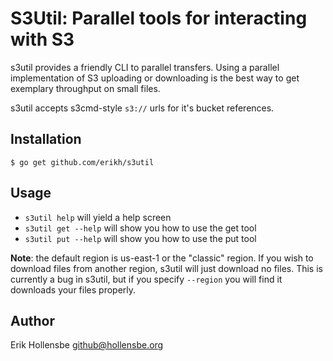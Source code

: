# S3Util: Parallel tools for interacting with S3

s3util provides a friendly CLI to parallel transfers. Using a parallel
implementation of S3 uploading or downloading is the best way to get exemplary
throughput on small files.

s3util accepts s3cmd-style `s3://` urls for it's bucket references.

## Installation

```
$ go get github.com/erikh/s3util
```

## Usage

* `s3util help` will yield a help screen
* `s3util get --help` will show you how to use the get tool
* `s3util put --help` will show you how to use the put tool

**Note**: the default region is us-east-1 or the "classic" region. If you wish
to download files from another region, s3util will just download no files. This
is currently a bug in s3util, but if you specify `--region` you will find it
downloads your files properly.

## Author

Erik Hollensbe <github@hollensbe.org>
